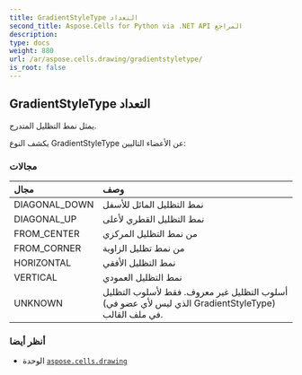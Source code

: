 ```yaml
---
title: GradientStyleType التعداد
second_title: Aspose.Cells for Python via .NET API المراجع
description:
type: docs
weight: 880
url: /ar/aspose.cells.drawing/gradientstyletype/
is_root: false
---
```

##  GradientStyleType التعداد
يمثل نمط التظليل المتدرج.



يكشف النوع GradientStyleType عن الأعضاء التاليين:

###  مجالات
| مجال| وصف|
| :- | :- |
| DIAGONAL_DOWN | نمط التظليل المائل للأسفل|
| DIAGONAL_UP | نمط التظليل القطري لأعلى|
| FROM_CENTER | من نمط التظليل المركزي|
| FROM_CORNER | من نمط تظليل الزاوية|
| HORIZONTAL | نمط التظليل الأفقي|
| VERTICAL | نمط التظليل العمودي|
| UNKNOWN | أسلوب التظليل غير معروف. فقط لأسلوب التظليل (الذي ليس لأي عضو في GradientStyleType) في ملف القالب.|



###  أنظر أيضا
* الوحدة [`aspose.cells.drawing`](..)
